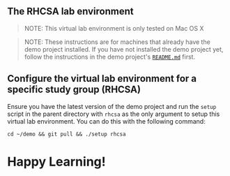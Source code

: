 ## The RHCSA lab environment
> NOTE: This virtual lab environment is only tested on Mac OS X

> NOTE: These instructions are for machines that already have the demo project installed.  If you have not installed the demo project yet, follow the instructions in the demo project's [```README.md```](https://github.com/dmbrownlee/demo/blob/master/README.md) first.

## Configure the virtual lab environment for a specific study group (RHCSA)
Ensure you have the latest version of the demo project and run the ```setup``` script in the parent directory with ```rhcsa``` as the only argument to setup this virtual lab environment.  You can do this with the following command:

```cd ~/demo && git pull && ./setup rhcsa```  

# Happy Learning!
